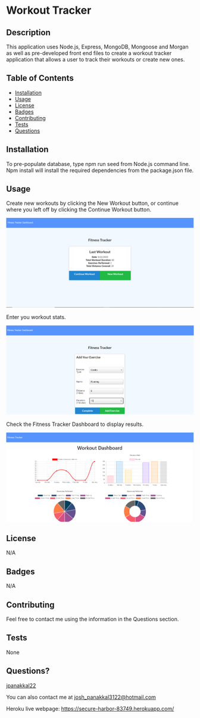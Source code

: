 # Workout Tracker

## Description
This application uses Node.js, Express, MongoDB, Mongoose and Morgan as well as pre-developed front end files to create a workout tracker application that allows a user to track their workouts or create new ones. 

## Table of Contents

* [Installation](#installation)
* [Usage](#usage)
* [License](#license)
* [Badges](#badges)
* [Contributing](#contributing)
* [Tests](#tests)
* [Questions](#questions)

## Installation
To pre-populate database, type npm run seed from Node.js command line. Npm install will install the required dependencies from the package.json file. 

## Usage
Create new workouts by clicking the New Workout button, or continue where you left off by clicking the Continue Workout button. 

![Home Page](./img/home.PNG)

Enter you workout stats.

![Stats Page](./img/addWorkout.PNG)

Check the Fitness Tracker Dashboard to display results.

![Dashboard](./img/dashboard.PNG)

## License
N/A

## Badges
N/A

## Contributing 
Feel free to contact me using the information in the Questions section.

## Tests
None

## Questions?
[jpanakkal22](https://github.com/jpanakkal22)

You can also contact me at josh_panakkal3122@hotmail.com

Heroku live webpage: https://secure-harbor-83749.herokuapp.com/
